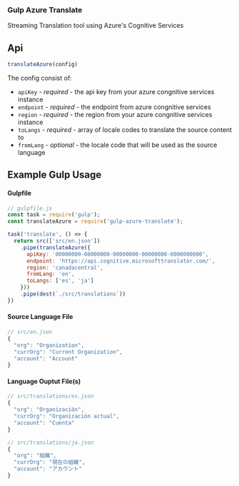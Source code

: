 ### Gulp Azure Translate
Streaming Translation tool using Azure's Cognitive Services

## Api
```js
translateAzure(config)
```
The config consist of:

- `apiKey` - _required_ - the api key from your azure congnitive services instance
- `endpoint` - _required_ - the endpoint from azure congnitive services
- `region` - _required_ - the region from your azure congnitive services instance
- `toLangs` - _required_ - array of locale codes to translate the source content to
- `fromLang` - _optional_ - the locale code that will be used as the source language


## Example Gulp Usage

#### Gulpfile
```js
// gulpfile.js
const task = require('gulp');
const translateAzure = require('gulp-azure-translate');

task('translate', () => {
  return src(['src/en.json'])
    .pipe(translateAzure({
      apiKey: '00000000-00000000-00000000-00000000-0000000000',
      endpoint: 'https://api.cognitive.microsofttranslator.com/',
      region: 'canadacentral',
      fromLang: 'en',
      toLangs: ['es', 'ja']
    }))
    .pipe(dest(`./src/translations`))
})
```

#### Source Language File
```js
// src/en.json
{
  "org": "Organization",
  "currOrg": "Current Organization",
  "account": "Account"
}
```

#### Language Ouptut File(s)
```js
// src/translations/es.json
{
  "org": "Organización",
  "currOrg": "Organización actual",
  "account": "Cuenta"
}
```

```js
// src/translations/ja.json
{
  "org": "組織",
  "currOrg": "現在の組織",
  "account": "アカウント"
}

```
